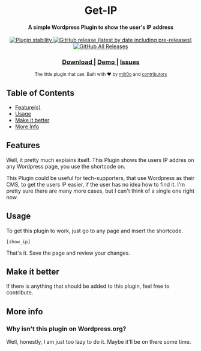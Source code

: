 <h1 align="center">Get-IP</h1>


<div align="center">
  <strong>A simple Wordpress Plugin to show the user's IP address</strong>
</div>

<br />

<div align="center">
  <!-- Stability -->
  <a href="#">
    <img src="https://img.shields.io/badge/stability-production-brightgreen.svg?style=flat-square"
      alt="Plugin stability" />
  </a>
  <!-- NPM version -->
  <a href="#">
    <img alt="GitHub release (latest by date including pre-releases)" src="https://img.shields.io/github/v/release/miit0o/get-ip?include_prereleases&style=flat-square">
  </a>
  <!-- Downloads -->
  <a href="#">
    <img alt="GitHub All Releases" src="https://img.shields.io/github/downloads/miit0o/get-ip/total?style=flat-square">
  </a>
</div>

<div align="center">
  <h3>
    <a href="https://github.com/miit0o/get-ip/releases">
      Download
    </a>
    <span> | </span>
    <a href="#">
      Demo
    </a>
    <span> | </span>
    <a href="https://github.com/miit0o/get-ip/issues">
      Issues
    </a>
  </h3>
</div>

<div align="center">
  <sub>The little plugin that can. Built with ❤︎ by
  <a href="https://rustige.me">miit0o</a> and
  <a href="https://github.com/miit0o/get-ip/graphs/contributors">
    contributors
  </a>
</div>

## Table of Contents
- [Feature(s)](#features)
- [Usage](#usage)
- [Make it better](#make-it-better)
- [More Info](#more-info)


## Features
Well, it pretty much explains itself. This Plugin shows the users IP addres on any Wordpress page, you use the shortcode on.

This Plugin could be useful for tech-supporters, that use Wordpress as their CMS, to get the users IP easier, if the user has no idea how to find it. I'm pretty sure there are many more cases, but I can't think of a single one right now.

## Usage
To get this plugin to work, just go to any page and insert the shortcode.

<code>[show_ip]</code>

That's it. Save the page and review your changes.

## Make it better
If there is anything that should be added to this plugin, feel free to contribute.

## More info
### Why isn't this plugin on Wordpress.org?
Well, honestly, I am just too lazy to do it. Maybe it'll be on there some time.